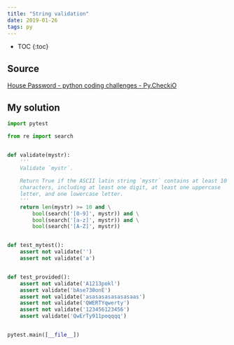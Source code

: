 ```yaml
---
title: "String validation"
date: 2019-01-26
tags: py
---
```


* TOC
{:toc}

## Source

[House Password - python coding challenges - Py.CheckiO](https://py.checkio.org/en/mission/house-password/)


## My solution

```py
import pytest

from re import search


def validate(mystr):
    '''
    Validate `mystr`.
    
    Return True if the ASCII latin string `mystr` contains at least 10
    characters, including at least one digit, at least one uppercase
    letter, and one lowercase letter.
    '''
    return len(mystr) >= 10 and \
        bool(search('[0-9]', mystr)) and \
        bool(search('[a-z]', mystr)) and \
        bool(search('[A-Z]', mystr))


def test_mytest():
    assert not validate('')
    assert not validate('a')


def test_provided():
    assert not validate('A1213pokl')
    assert validate('bAse730onE')
    assert not validate('asasasasasasasaas')
    assert not validate('QWERTYqwerty')
    assert not validate('123456123456')
    assert validate('QwErTy911poqqqq')


pytest.main([__file__])
```
